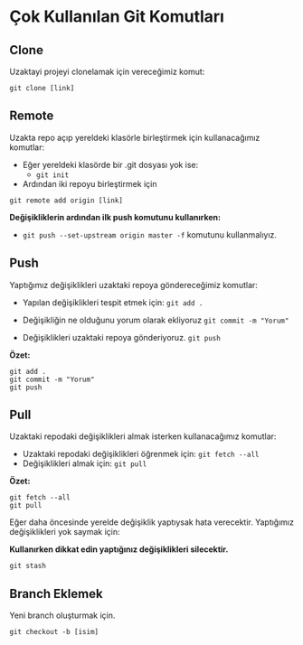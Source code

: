 # Çok Kullanılan Git Komutları

## Clone

Uzaktayi projeyi clonelamak için vereceğimiz komut:

```
git clone [link]
```



## Remote

Uzakta repo açıp yereldeki klasörle birleştirmek için kullanacağımız komutlar:

* Eğer yereldeki klasörde bir .git dosyası yok ise:
  * `git init`
* Ardından iki repoyu birleştirmek için

```
git remote add origin [link]
```

**Değişikliklerin ardından ilk push komutunu kullanırken:**

* `git push --set-upstream origin master -f` komutunu kullanmalıyız.

## Push

Yaptığımız değişiklikleri uzaktaki repoya göndereceğimiz komutlar:

* Yapılan değişiklikleri tespit etmek için: `git add .`

* Değişikliğin ne olduğunu yorum olarak ekliyoruz `git commit -m "Yorum"`
* Değişiklikleri uzaktaki repoya gönderiyoruz. `git push`

**Özet:**

```
git add .
git commit -m "Yorum"
git push
```



## Pull

Uzaktaki repodaki değişiklikleri almak isterken kullanacağımız komutlar:

* Uzaktaki repodaki değişiklikleri öğrenmek için: `git fetch --all`
* Değişiklikleri almak için: `git pull`

**Özet:**

```
git fetch --all
git pull
```



Eğer daha öncesinde yerelde değişiklik yaptıysak hata verecektir. Yaptığımız değişiklikleri yok saymak için:

**Kullanırken dikkat edin yaptığınız değişiklikleri silecektir.**

```
git stash
```

## Branch Eklemek

Yeni branch oluşturmak için.

`git checkout -b [isim]`
